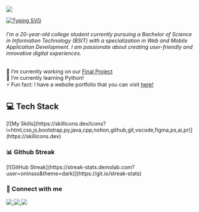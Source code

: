 <img src = "banner.gif">

[![Typing SVG](https://readme-typing-svg.demolab.com?font=Fira+Code&weight=500&size=28&pause=1000&color=F7F7F7&random=false&width=435&lines=Hi+there!+%F0%9F%91%8B;I+am+onins+%F0%9F%92%9C;Enjoy+your+visit+%F0%9F%98%8A)](https://git.io/typing-svg)

<h6>I'm a 20-year-old college student currently pursuing a Bachelor of Science in Information Technology (BSIT) with a specialization in Web and Mobile Application Development. I am passionate about creating user-friendly and innovative digital experiences.</h6>

🔭 I’m currently working on our <a href = "https://github.com/oninsss/FinalProject_AWD.git">Final Project</a><br>
🌱 I’m currently learning Python!<br>
⚡ Fun fact: I have a website portfolio that you can visit <a href = "https://oninsss.netlify.app/">here!</a>

<h2>💻 Tech Stack</h2>
[![My Skills](https://skillicons.dev/icons?i=html,css,js,bootstrap,py,java,cpp,notion,github,git,vscode,figma,ps,ai,pr)](https://skillicons.dev)

<h3 align = "left"> 📊 Github Streak </h3>
[![GitHub Streak](https://streak-stats.demolab.com?user=oninsss&theme=dark)](https://git.io/streak-stats)

<h3 align = "left"> 📩 Connect with me </h3>
<a href = "https://www.facebook.com/oninssssss"> <img src = "https://img.shields.io/badge/Facebook-1877F2?style=for-the-badge&logo=facebook&logoColor=white"> </a>
<a href = "https://github.com/oninsss"><img src = "https://img.shields.io/badge/GitHub-100000?style=for-the-badge&logo=github&logoColor=white"> </a>
<a href = "mailto:antoninobonagua993@gmail.com"><img src = "https://img.shields.io/badge/Gmail-D14836?style=for-the-badge&logo=gmail&logoColor=white"></a>
